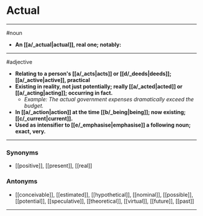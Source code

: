 # Actual
---
#noun
- **An [[a/_actual|actual]], real one; notably:**
---
#adjective
- **Relating to a person's [[a/_acts|acts]] or [[d/_deeds|deeds]]; [[a/_active|active]], practical**
- **Existing in reality, not just potentially; really [[a/_acted|acted]] or [[a/_acting|acting]]; occurring in fact.**
	- _Example: The actual government expenses dramatically exceed the budget._
- **In [[a/_action|action]] at the time [[b/_being|being]]; now existing; [[c/_current|current]].**
- **Used as intensifier to [[e/_emphasise|emphasise]] a following noun; exact, very.**
---
### Synonyms
- [[positive]], [[present]], [[real]]
### Antonyms
- [[conceivable]], [[estimated]], [[hypothetical]], [[nominal]], [[possible]], [[potential]], [[speculative]], [[theoretical]], [[virtual]], [[future]], [[past]]
---
